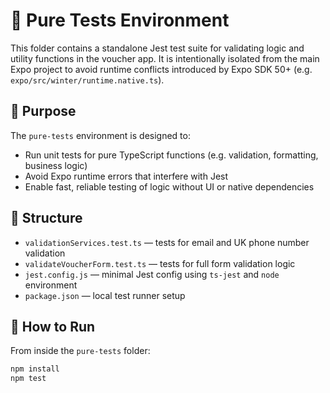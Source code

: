 # 🧪 Pure Tests Environment

This folder contains a standalone Jest test suite for validating logic and utility functions in the voucher app. It is intentionally isolated from the main Expo project to avoid runtime conflicts introduced by Expo SDK 50+ (e.g. `expo/src/winter/runtime.native.ts`).

## 🎯 Purpose

The `pure-tests` environment is designed to:

- Run unit tests for pure TypeScript functions (e.g. validation, formatting, business logic)
- Avoid Expo runtime errors that interfere with Jest
- Enable fast, reliable testing of logic without UI or native dependencies

## 📁 Structure

- `validationServices.test.ts` — tests for email and UK phone number validation
- `validateVoucherForm.test.ts` — tests for full form validation logic
- `jest.config.js` — minimal Jest config using `ts-jest` and `node` environment
- `package.json` — local test runner setup

## 🚀 How to Run

From inside the `pure-tests` folder:

```bash
npm install
npm test
